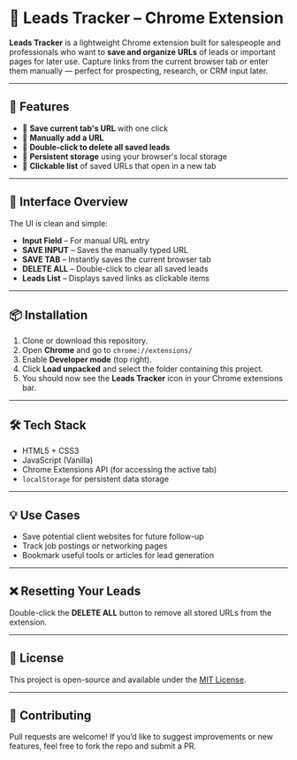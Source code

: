 # 🧲 Leads Tracker – Chrome Extension

**Leads Tracker** is a lightweight Chrome extension built for salespeople and professionals who want to **save and organize URLs** of leads or important pages for later use. Capture links from the current browser tab or enter them manually — perfect for prospecting, research, or CRM input later.

---

## 🚀 Features

- 🔖 **Save current tab's URL** with one click  
- 📝 **Manually add a URL**  
- 🧹 **Double-click to delete all saved leads**  
- 💾 **Persistent storage** using your browser's local storage  
- 🔗 **Clickable list** of saved URLs that open in a new tab  

---

## 📸 Interface Overview

The UI is clean and simple:

- **Input Field** – For manual URL entry  
- **SAVE INPUT** – Saves the manually typed URL  
- **SAVE TAB** – Instantly saves the current browser tab  
- **DELETE ALL** – Double-click to clear all saved leads  
- **Leads List** – Displays saved links as clickable items  

---

## 📦 Installation

1. Clone or download this repository.
2. Open **Chrome** and go to `chrome://extensions/`
3. Enable **Developer mode** (top right).
4. Click **Load unpacked** and select the folder containing this project.
5. You should now see the **Leads Tracker** icon in your Chrome extensions bar.

---

## 🛠 Tech Stack

- HTML5 + CSS3
- JavaScript (Vanilla)
- Chrome Extensions API (for accessing the active tab)
- `localStorage` for persistent data storage

---

## 💡 Use Cases

- Save potential client websites for future follow-up  
- Track job postings or networking pages  
- Bookmark useful tools or articles for lead generation  

---

## ❌ Resetting Your Leads

Double-click the **DELETE ALL** button to remove all stored URLs from the extension.

---

## 📄 License

This project is open-source and available under the [MIT License](LICENSE).

---

## 🙌 Contributing

Pull requests are welcome! If you’d like to suggest improvements or new features, feel free to fork the repo and submit a PR.


